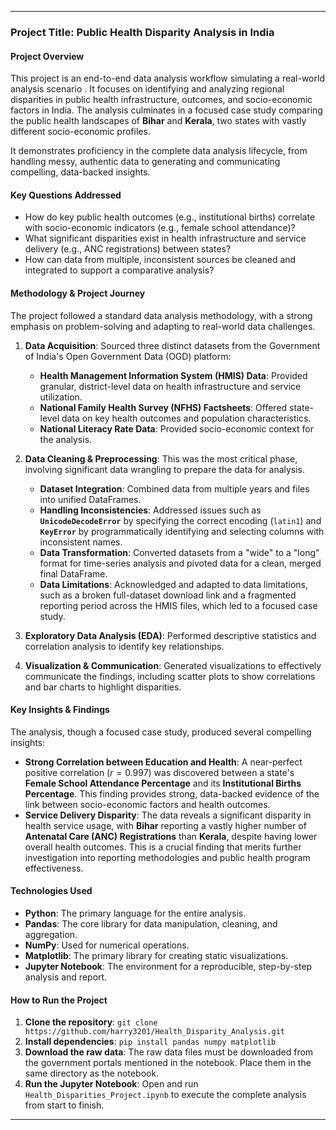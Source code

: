 
---

### **Project Title: Public Health Disparity Analysis in India**

#### **Project Overview**

This project is an end-to-end data analysis workflow simulating a real-world analysis scenario . It focuses on identifying and analyzing regional disparities in public health infrastructure, outcomes, and socio-economic factors in India. The analysis culminates in a focused case study comparing the public health landscapes of **Bihar** and **Kerala**, two states with vastly different socio-economic profiles.

It demonstrates proficiency in the complete data analysis lifecycle, from handling messy, authentic data to generating and communicating compelling, data-backed insights.

#### **Key Questions Addressed**

* How do key public health outcomes (e.g., institutional births) correlate with socio-economic indicators (e.g., female school attendance)?
* What significant disparities exist in health infrastructure and service delivery (e.g., ANC registrations) between states?
* How can data from multiple, inconsistent sources be cleaned and integrated to support a comparative analysis?

#### **Methodology & Project Journey**

The project followed a standard data analysis methodology, with a strong emphasis on problem-solving and adapting to real-world data challenges.

1.  **Data Acquisition**: Sourced three distinct datasets from the Government of India's Open Government Data (OGD) platform:
    * **Health Management Information System (HMIS) Data**: Provided granular, district-level data on health infrastructure and service utilization.
    * **National Family Health Survey (NFHS) Factsheets**: Offered state-level data on key health outcomes and population characteristics.
    * **National Literacy Rate Data**: Provided socio-economic context for the analysis.

2.  **Data Cleaning & Preprocessing**: This was the most critical phase, involving significant data wrangling to prepare the data for analysis.
    * **Dataset Integration**: Combined data from multiple years and files into unified DataFrames.
    * **Handling Inconsistencies**: Addressed issues such as **`UnicodeDecodeError`** by specifying the correct encoding (`latin1`) and **`KeyError`** by programmatically identifying and selecting columns with inconsistent names.
    * **Data Transformation**: Converted datasets from a "wide" to a "long" format for time-series analysis and pivoted data for a clean, merged final DataFrame.
    * **Data Limitations**: Acknowledged and adapted to data limitations, such as a broken full-dataset download link and a fragmented reporting period across the HMIS files, which led to a focused case study.

3.  **Exploratory Data Analysis (EDA)**: Performed descriptive statistics and correlation analysis to identify key relationships.

4.  **Visualization & Communication**: Generated visualizations to effectively communicate the findings, including scatter plots to show correlations and bar charts to highlight disparities.

#### **Key Insights & Findings**

The analysis, though a focused case study, produced several compelling insights:

-   **Strong Correlation between Education and Health**: A near-perfect positive correlation ($r = 0.997$) was discovered between a state's **Female School Attendance Percentage** and its **Institutional Births Percentage**. This finding provides strong, data-backed evidence of the link between socio-economic factors and health outcomes.
-   **Service Delivery Disparity**: The data reveals a significant disparity in health service usage, with **Bihar** reporting a vastly higher number of **Antenatal Care (ANC) Registrations** than **Kerala**, despite having lower overall health outcomes. This is a crucial finding that merits further investigation into reporting methodologies and public health program effectiveness.

#### **Technologies Used**

* **Python**: The primary language for the entire analysis.
* **Pandas**: The core library for data manipulation, cleaning, and aggregation.
* **NumPy**: Used for numerical operations.
* **Matplotlib**: The primary library for creating static visualizations.
* **Jupyter Notebook**: The environment for a reproducible, step-by-step analysis and report.

#### **How to Run the Project**

1.  **Clone the repository**:
    `git clone https://github.com/harry3201/Health_Disparity_Analysis.git`
2.  **Install dependencies**:
    `pip install pandas numpy matplotlib`
3.  **Download the raw data**: The raw data files must be downloaded from the government portals mentioned in the notebook. Place them in the same directory as the notebook.
4.  **Run the Jupyter Notebook**: Open and run `Health_Disparities_Project.ipynb` to execute the complete analysis from start to finish.

---
